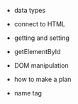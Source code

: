- data types

- connect to HTML

- getting and setting

- getElementById

- DOM manipulation

- how to make a plan

- name tag
